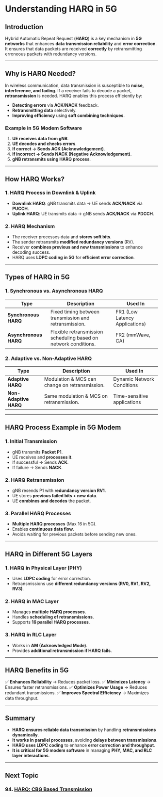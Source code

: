 # **Understanding HARQ in 5G**

## **Introduction**
Hybrid Automatic Repeat Request (**HARQ**) is a key mechanism in **5G networks** that enhances **data transmission reliability** and **error correction**. It ensures that data packets are received **correctly** by retransmitting erroneous packets with redundancy versions.

---

## **Why is HARQ Needed?**
In wireless communication, data transmission is susceptible to **noise, interference, and fading**. If a receiver fails to decode a packet, **retransmission** is needed. HARQ enables this process efficiently by:
- **Detecting errors** via **ACK/NACK** feedback.
- **Retransmitting data** selectively.
- **Improving efficiency** using **soft combining techniques**.

### **Example in 5G Modem Software**
1. **UE receives data from gNB**.
2. **UE decodes and checks errors**.
3. **If correct → Sends ACK (Acknowledgement)**.
4. **If incorrect → Sends NACK (Negative Acknowledgement)**.
5. **gNB retransmits using HARQ process**.

---

## **How HARQ Works?**
### **1. HARQ Process in Downlink & Uplink**
- **Downlink HARQ**: gNB transmits data → UE sends **ACK/NACK** via **PUCCH**.
- **Uplink HARQ**: UE transmits data → gNB sends **ACK/NACK** via **PDCCH**.

### **2. HARQ Mechanism**
- The receiver processes data and **stores soft bits**.
- The sender retransmits **modified redundancy versions** (RV).
- Receiver **combines previous and new transmissions** to enhance decoding success.
- HARQ uses **LDPC coding in 5G** for **efficient error correction**.

---

## **Types of HARQ in 5G**
### **1. Synchronous vs. Asynchronous HARQ**
| Type | Description | Used In |
|------|------------|---------|
| **Synchronous HARQ** | Fixed timing between transmission and retransmission. | FR1 (Low Latency Applications) |
| **Asynchronous HARQ** | Flexible retransmission scheduling based on network conditions. | FR2 (mmWave, CA) |

### **2. Adaptive vs. Non-Adaptive HARQ**
| Type | Description | Used In |
|------|------------|---------|
| **Adaptive HARQ** | Modulation & MCS can change on retransmission. | Dynamic Network Conditions |
| **Non-Adaptive HARQ** | Same modulation & MCS on retransmission. | Time-sensitive applications |

---

## **HARQ Process Example in 5G Modem**
### **1. Initial Transmission**
- gNB transmits **Packet P1**.
- UE receives and **processes it**.
- If successful → Sends **ACK**.
- If failure → Sends **NACK**.

### **2. HARQ Retransmission**
- gNB resends P1 with **redundancy version RV1**.
- UE stores **previous failed bits + new data**.
- UE **combines and decodes** the packet.

### **3. Parallel HARQ Processes**
- **Multiple HARQ processes** (Max 16 in 5G).
- Enables **continuous data flow**.
- Avoids waiting for previous packets before sending new ones.

---

## **HARQ in Different 5G Layers**
### **1. HARQ in Physical Layer (PHY)**
- Uses **LDPC coding** for error correction.
- Retransmissions use **different redundancy versions (RV0, RV1, RV2, RV3)**.

### **2. HARQ in MAC Layer**
- Manages **multiple HARQ processes**.
- Handles **scheduling of retransmissions**.
- Supports **16 parallel HARQ processes**.

### **3. HARQ in RLC Layer**
- Works in **AM (Acknowledged Mode)**.
- Provides **additional retransmission if HARQ fails**.

---

## **HARQ Benefits in 5G**
✅ **Enhances Reliability** → Reduces packet loss.
✅ **Minimizes Latency** → Ensures faster retransmissions.
✅ **Optimizes Power Usage** → Reduces redundant transmissions.
✅ **Improves Spectral Efficiency** → Maximizes data throughput.

---

## **Summary**
- **HARQ ensures reliable data transmission** by handling **retransmissions dynamically**.
- **It works in parallel processes**, avoiding **delays between transmissions**.
- **HARQ uses LDPC coding** to enhance **error correction and throughput**.
- **It is critical for 5G modem software** in managing **PHY, MAC, and RLC layer interactions**.

---
## Next Topic
### 94. [HARQ: CBG Based Transmission](CBG_Based_Transmission.md)

